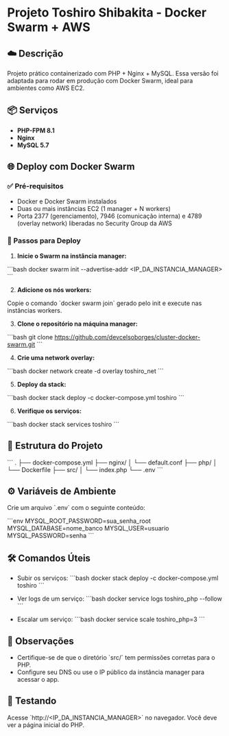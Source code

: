 
# Projeto Toshiro Shibakita - Docker Swarm + AWS

## ☁️ Descrição

Projeto prático containerizado com PHP + Nginx + MySQL. Essa versão foi adaptada para rodar em produção com Docker Swarm, ideal para ambientes como AWS EC2.

## 📦 Serviços

- **PHP-FPM 8.1**
- **Nginx**
- **MySQL 5.7**

## 🌐 Deploy com Docker Swarm

### ✅ Pré-requisitos

- Docker e Docker Swarm instalados
- Duas ou mais instâncias EC2 (1 manager + N workers)
- Porta 2377 (gerenciamento), 7946 (comunicação interna) e 4789 (overlay network) liberadas no Security Group da AWS

### 🚀 Passos para Deploy

1. **Inicie o Swarm na instância manager:**

\`\`\`bash
docker swarm init --advertise-addr <IP_DA_INSTANCIA_MANAGER>
\`\`\`

2. **Adicione os nós workers:**

Copie o comando \`docker swarm join\` gerado pelo init e execute nas instâncias workers.

3. **Clone o repositório na máquina manager:**

\`\`\`bash
git clone https://github.com/devcelsoborges/cluster-docker-swarm.git
\`\`\`

4. **Crie uma network overlay:**

\`\`\`bash
docker network create -d overlay toshiro_net
\`\`\`

5. **Deploy da stack:**

\`\`\`bash
docker stack deploy -c docker-compose.yml toshiro
\`\`\`

6. **Verifique os serviços:**

\`\`\`bash
docker stack services toshiro
\`\`\`

## 📁 Estrutura do Projeto

\`\`\`
.
├── docker-compose.yml
├── nginx/
│   └── default.conf
├── php/
│   └── Dockerfile
├── src/
│   └── index.php
└── .env
\`\`\`

## ⚙️ Variáveis de Ambiente

Crie um arquivo \`.env\` com o seguinte conteúdo:

\`\`\`env
MYSQL_ROOT_PASSWORD=sua_senha_root
MYSQL_DATABASE=nome_banco
MYSQL_USER=usuario
MYSQL_PASSWORD=senha
\`\`\`

## 🛠️ Comandos Úteis

- Subir os serviços:
  \`\`\`bash
  docker stack deploy -c docker-compose.yml toshiro
  \`\`\`

- Ver logs de um serviço:
  \`\`\`bash
  docker service logs toshiro_php --follow
  \`\`\`

- Escalar um serviço:
  \`\`\`bash
  docker service scale toshiro_php=3
  \`\`\`

## 📌 Observações

- Certifique-se de que o diretório \`src/\` tem permissões corretas para o PHP.
- Configure seu DNS ou use o IP público da instância manager para acessar o app.

## 🧪 Testando

Acesse \`http://<IP_DA_INSTANCIA_MANAGER>\` no navegador. Você deve ver a página inicial do PHP.
